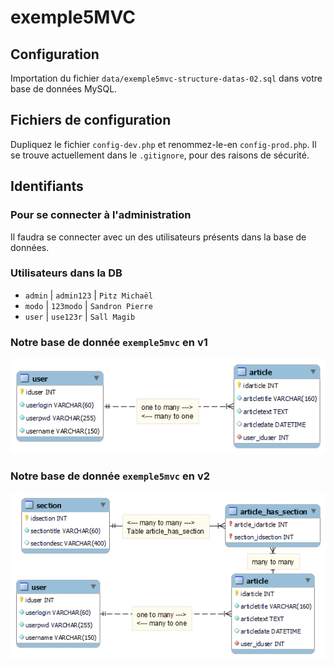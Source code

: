 # exemple5MVC

## Configuration

Importation du fichier `data/exemple5mvc-structure-datas-02.sql` dans votre base de données MySQL.

## Fichiers de configuration

Dupliquez le fichier `config-dev.php` et renommez-le-en `config-prod.php`. Il se trouve actuellement dans le `.gitignore`, pour des raisons de sécurité.

## Identifiants

### Pour se connecter à l'administration

Il faudra se connecter avec un des utilisateurs présents dans la base de données.


### Utilisateurs dans la DB

- `admin` | `admin123` | `Pitz Michaël`
- `modo` | `123modo` | `Sandron Pierre`
- `user` | `use123r` | `Sall Magib`

### Notre base de donnée `exemple5mvc` en v1

![DB schema](exemple5mvc.png)

### Notre base de donnée `exemple5mvc` en v2

![DB schema](exemple5mvc2.png)

